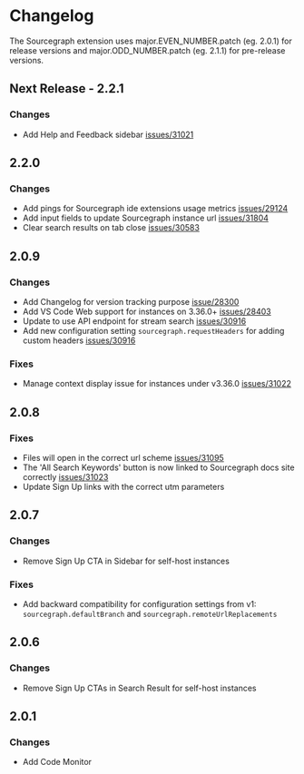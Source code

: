# Changelog

The Sourcegraph extension uses major.EVEN_NUMBER.patch (eg. 2.0.1) for release versions and major.ODD_NUMBER.patch (eg. 2.1.1) for pre-release versions.

## Next Release - 2.2.1

### Changes

- Add Help and Feedback sidebar [issues/31021](https://github.com/sourcegraph/sourcegraph/issues/31021)

## 2.2.0

### Changes

- Add pings for Sourcegraph ide extensions usage metrics [issues/29124](https://github.com/sourcegraph/sourcegraph/issues/29124)
- Add input fields to update Sourcegraph instance url [issues/31804](https://github.com/sourcegraph/sourcegraph/issues/31804)
- Clear search results on tab close [issues/30583](https://github.com/sourcegraph/sourcegraph/issues/30583)

## 2.0.9

### Changes

- Add Changelog for version tracking purpose [issue/28300](https://github.com/sourcegraph/sourcegraph/issues/28300)
- Add VS Code Web support for instances on 3.36.0+ [issues/28403](https://github.com/sourcegraph/sourcegraph/issues/28403)
- Update to use API endpoint for stream search [issues/30916](https://github.com/sourcegraph/sourcegraph/issues/30916)
- Add new configuration setting `sourcegraph.requestHeaders` for adding custom headers [issues/30916](https://github.com/sourcegraph/sourcegraph/issues/30916)

### Fixes

- Manage context display issue for instances under v3.36.0 [issues/31022](https://github.com/sourcegraph/sourcegraph/issues/31022)

## 2.0.8

### Fixes

- Files will open in the correct url scheme [issues/31095](https://github.com/sourcegraph/sourcegraph/issues/31095)
- The 'All Search Keywords' button is now linked to Sourcegraph docs site correctly [issues/31023](https://github.com/sourcegraph/sourcegraph/issues/31023)
- Update Sign Up links with the correct utm parameters

## 2.0.7

### Changes

- Remove Sign Up CTA in Sidebar for self-host instances

### Fixes

- Add backward compatibility for configuration settings from v1: `sourcegraph.defaultBranch` and `sourcegraph.remoteUrlReplacements`

## 2.0.6

### Changes

- Remove Sign Up CTAs in Search Result for self-host instances

## 2.0.1

### Changes

- Add Code Monitor
